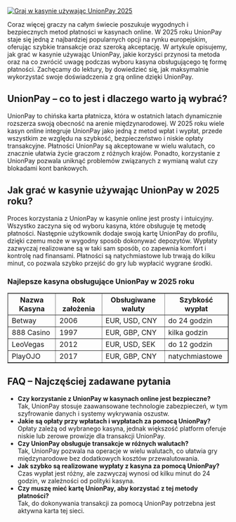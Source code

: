 [![Graj w kasynie używając UnionPay 2025](https://123-caf.pages.dev/gitsignup.png)](https://vrmoo.ru/Bt82HjjY)

<p>Coraz więcej graczy na całym świecie poszukuje wygodnych i bezpiecznych metod płatności w kasynach online. W 2025 roku UnionPay staje się jedną z najbardziej popularnych opcji na rynku europejskim, oferując szybkie transakcje oraz szeroką akceptację. W artykule opisujemy, jak grać w kasynie używając UnionPay, jakie korzyści przynosi ta metoda oraz na co zwrócić uwagę podczas wyboru kasyna obsługującego tę formę płatności. Zachęcamy do lektury, by dowiedzieć się, jak maksymalnie wykorzystać swoje doświadczenia z grą online dzięki UnionPay.</p>  <h2>UnionPay – co to jest i dlaczego warto ją wybrać?</h2> <p>UnionPay to chińska karta płatnicza, która w ostatnich latach dynamicznie rozszerza swoją obecność na arenie międzynarodowej. W 2025 roku wiele kasyn online integruje UnionPay jako jedną z metod wpłat i wypłat, przede wszystkim ze względu na szybkość, bezpieczeństwo i niskie opłaty transakcyjne. Płatności UnionPay są akceptowane w wielu walutach, co znacznie ułatwia życie graczom z różnych krajów. Ponadto, korzystanie z UnionPay pozwala uniknąć problemów związanych z wymianą walut czy blokadami kont bankowych.</p>  <h2>Jak grać w kasynie używając UnionPay w 2025 roku?</h2> <p>Proces korzystania z UnionPay w kasynie online jest prosty i intuicyjny. Wszystko zaczyna się od wyboru kasyna, które obsługuje tę metodę płatności. Następnie użytkownik dodaje swoją kartę UnionPay do profilu, dzięki czemu może w wygodny sposób dokonywać depozytów. Wypłaty zazwyczaj realizowane są w taki sam sposób, co zapewnia komfort i kontrolę nad finansami. Płatności są natychmiastowe lub trwają do kilku minut, co pozwala szybko przejść do gry lub wypłacić wygrane środki.</p>  <h3>Najlepsze kasyna obsługujące UnionPay w 2025 roku</h3> <table border="1" cellpadding="8" cellspacing="0" style="border-collapse: collapse; width: 100%;">   <thead>     <tr>       <th>Nazwa Kasyna</th>       <th>Rok założenia</th>       <th>Obsługiwane waluty</th>       <th>Szybkość wypłat</th>     </tr>   </thead>   <tbody>     <tr>       <td>Betway</td>       <td>2006</td>       <td>EUR, USD, CNY</td>       <td>do 24 godzin</td>     </tr>     <tr>       <td>888 Casino</td>       <td>1997</td>       <td>EUR, GBP, CNY</td>       <td>kilka godzin</td>     </tr>     <tr>       <td>LeoVegas</td>       <td>2012</td>       <td>EUR, USD, SEK</td>       <td>do 12 godzin</td>     </tr>     <tr>       <td>PlayOJO</td>       <td>2017</td>       <td>EUR, GBP, CNY</td>       <td>natychmiastowe</td>     </tr>   </tbody> </table>  <h2>FAQ – Najczęściej zadawane pytania</h2> <ul>   <li><strong>Czy korzystanie z UnionPay w kasynach online jest bezpieczne?</strong><br>Tak, UnionPay stosuje zaawansowane technologie zabezpieczeń, w tym szyfrowanie danych i systemy wykrywania oszustw.</li>   <li><strong>Jakie są opłaty przy wpłatach i wypłatach za pomocą UnionPay?</strong><br>Opłaty zależą od wybranego kasyna, jednak większość platform oferuje niskie lub zerowe prowizje dla transakcji UnionPay.</li>   <li><strong>Czy UnionPay obsługuje transakcje w różnych walutach?</strong><br>Tak, UnionPay pozwala na operacje w wielu walutach, co ułatwia gry międzynarodowe bez dodatkowych kosztów przewalutowania.</li>   <li><strong>Jak szybko są realizowane wypłaty z kasyna za pomocą UnionPay?</strong><br>Czas wypłat jest różny, ale zazwyczaj wynosi od kilku minut do 24 godzin, w zależności od polityki kasyna.</li>   <li><strong>Czy muszę mieć kartę UnionPay, aby korzystać z tej metody płatności?</strong><br>Tak, do dokonywania transakcji za pomocą UnionPay potrzebna jest aktywna karta tej sieci.</li> </ul>